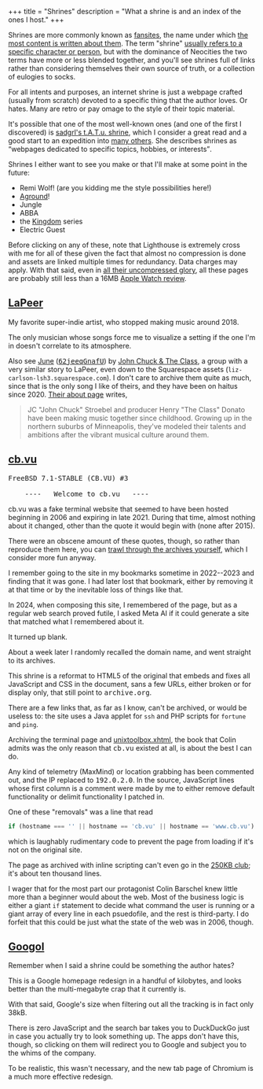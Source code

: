 +++
title = "Shrines"
description = "What a shrine is and an index of the ones I host."
+++

Shrines are more commonly known as [fansites](https://wikipedia.org/wiki/Fansite), the name under which [the most content is written about them](https://fanlore.org/wiki/Fansite). The term "shrine" [usually refers to a specific character or person](https://fanlore.org/wiki/Character_Shrine), but with the dominance of Neocities the two terms have more or less blended together, and you'll see shrines full of links rather than considering themselves their own source of truth, or a collection of eulogies to socks.

For all intents and purposes, an internet shrine is just a webpage crafted (usually from scratch) devoted to a specific thing that the author loves. Or hates. Many are retro or pay omage to the style of their topic material.

It's possible that one of the most well-known ones (and one of the first I discovered) is [sadgrl's t.A.T.u. shrine](https://goblin-heart.net/sadgrl/shrines/tatu/), which I consider a great read and a good start to an expedition into [many others](https://neocities.org/browse?tag=shrine). She describes shrines as <q cite="https://goblin-heart.net/sadgrl/shrines">webpages dedicated to specific topics, hobbies, or interests</q>.

Shrines I either want to see you make or that I'll make at some point in the future:

- Remi Wolf! (are you kidding me the style possibilities here!)
- [Aground](https://whitethorngames.com/aground)!
- Jungle
- ABBA
- the [Kingdom](https://kingdomthegame.com) series
- Electric Guest

Before clicking on any of these, note that Lighthouse is extremely cross with me for all of these given the fact that almost no compression is done and assets are linked multiple times for redundancy. Data charges may apply. With that said, even in [all their uncompressed glory](https://idlewords.com/talks/website_obesity.htm), all these pages are probably still less than a 16MB [Apple Watch review](https://theverge.com/a/apple-watch-review).

## [LaPeer](lapeer.html)

My favorite super-indie artist, who stopped making music around 2018.

The only musician whose songs force me to visualize a setting if the one I'm in doesn't correlate to its atmosphere.

<aside>

Also see [June](https://youtube.com/embed/deCFMYAystk) ([<samp>62jeeqGnafU</samp>](https://web.archive.org/web/20240819043305/https://invidious.privacyredirect.com/videoplayback?expire=1724063573&ei=9crCZuiNCdaO6dsP98nvsA8&ip=2a12%3A5940%3A78e6%3A6c7a%3Ac566%3A5334%3Affd%3Aab4a&id=o-AOViFBVlsApl_ICnV88572v85zeDpOpjOL4e2v4D8Cfb&itag=251&source=youtube&requiressl=yes&xpc=EgVo2aDSNQ%3D%3D&mh=j-&mm=31%2C26&mn=sn-4g5edndl%2Csn-5hne6n6e&ms=au%2Conr&mv=m&mvi=1&pl=48&gcr=gb&initcwndbps=1627500&bui=AQmm2ewNzIJjvNA79XuG-tozP7QGZrav9BQKxdQ6rnw2tfjjMbhTyqAxHyT7QD-6cTpbsrFcNEpMCSvC&spc=Mv1m9pz4PulPbGjHz269CqTZPDHiKNiB4XEz0sb9mRNrgFkLthySAc9xsmRQ&vprv=1&svpuc=1&mime=audio%2Fwebm&ns=K8sft4I-tOTGEKbNqOPZyjwQ&rqh=1&gir=yes&clen=4364454&ratebypass=yes&dur=253.681&lmt=1714493502324560&mt=1724041515&fvip=3&keepalive=yes&c=WEB&sefc=1&txp=2318224&n=xLxI4czrfmPLVA&sparams=expire%2Cei%2Cip%2Cid%2Citag%2Csource%2Crequiressl%2Cxpc%2Cgcr%2Cbui%2Cspc%2Cvprv%2Csvpuc%2Cmime%2Cns%2Crqh%2Cgir%2Cclen%2Cratebypass%2Cdur%2Clmt&lsparams=mh%2Cmm%2Cmn%2Cms%2Cmv%2Cmvi%2Cpl%2Cinitcwndbps&lsig=AGtxev0wRQIgSNY-0ZFx8u89TTqKIZcyNbGMb36PHXGzzaiKhOaMF0ACIQC6PbQKg9mQbnnxgJ-qNHHw9Yc_ozLSX9Uy-5fdrhfj7Q%3D%3D&sig=AJfQdSswRQIgWHzUyyhtIv4S23hrYWFbcN_o9XR_g7JMYsd1wamNnhoCIQDjCpeE3ZixoWsoS3D6PbXp5y53I70fZa4kxu1hDqA44Q%3D%3D&pot=MpQBnPMw8qPblCGcy3M747jV3-8sYLz5GGt0ZFREMYzi25XXR3AukqgQes561uAn-E85tgGcg1jIcBs-bjR6mja1uwI2n5r4F4S4Qtzdy8Tpv9f5o4vWj5GfrojKx_UynwjmOLfQIeQAonqQFshC_KnDc6wTqANMZfP4qtkbUOrr1MWvQNsRx5X89fZQ6xtETkP_kf2DFw%3D%3D&host=rr1---sn-4g5edndl.googlevideo.com&title=June-62jeeqGnafU.webm)) by [John Chuck & The Class](https://web.archive.org/web/20201031085759/https://johnchuckandtheclass.com/), a group with a very similar story to LaPeer, even down to the Squarespace assets (`liz-carlson-lsh3.squarespace.com`). I don't care to archive them quite as much, since that is the only song I like of theirs, and they have been on haitus since 2020. [Their about page](https://web.archive.org/web/20190925010016/http://johnchuckandtheclass.com/about) writes,

> JC "John Chuck" Stroebel and producer Henry "The Class" Donato have been making music together since childhood. Growing up in the northern suburbs of Minneapolis, they've modeled their talents and ambitions after the vibrant musical culture around them.

</aside>

## [cb.vu](cb.vu.html)

<pre>
FreeBSD 7.1-STABLE (CB.VU) #3

	----   Welcome to cb.vu   ----
</pre>

cb.vu was a fake terminal website that seemed to have been hosted beginning in 2006 and expiring in late 2021. During that time, almost nothing about it changed, other than the quote it would begin with (none after 2015).

There were an obscene amount of these quotes, though, so rather than reproduce them here, you can [trawl through the archives yourself](https://web.archive.org/web/20080414161151/http://www.cb.vu/), which I consider more fun anyway.

I remember going to the site in my bookmarks sometime in 2022--2023 and finding that it was gone. I had later lost that bookmark, either by removing it at that time or by the inevitable loss of things like that.

In 2024, when composing this site, I remembered of the page, but as a regular web search proved futile, I asked Meta AI if it could generate a site that matched what I remembered about it.

It turned up blank.

About a week later I randomly recalled the domain name, and went straight to its archives.

This shrine is a reformat to HTML5 of the original that embeds and fixes all JavaScript and CSS in the document, sans a few URLs, either broken or for display only, that still point to <samp>archive.org</samp>.

There are a few links that, as far as I know, can't be archived, or would be useless to: the site uses a Java applet for `ssh` and PHP scripts for `fortune` and `ping`.

Archiving the terminal page and [unixtoolbox.xhtml](unixtoolbox.xhtml), the book that Colin admits was the only reason that <samp>cb.vu</samp> existed at all, is about the best I can do.

Any kind of telemetry (MaxMind) or location grabbing has been commented out, and the IP replaced to <samp>192.0.2.0</samp>. In the source, JavaScript lines whose first column is a comment were made by me to either remove default functionality or delimit functionality I patched in.

One of these "removals" was a line that read

```js
if (hostname === '' || hostname == 'cb.vu' || hostname == 'www.cb.vu') {
```

which is laughably rudimentary code to prevent the page from loading if it's not on the original site.

The page as archived with inline scripting can't even go in the [250KB club](https://250kb.club); it's about ten thousand lines.

I wager that for the most part our protagonist Colin Barschel knew little more than a beginner would about the web. Most of the business logic is either a giant `if` statement to decide what command the user is running or a giant array of every line in each psuedofile, and the rest is third-party. I do forfeit that this could be just what the state of the web was in 2006, though.

## [Googol](googol.html)

Remember when I said a shrine could be something the author hates?

This is a Google homepage redesign in a handful of kilobytes, and looks better than the multi-megabyte crap that it currently is.

<aside>With that said, Google's size when filtering out all the tracking is in fact only 38kB.</aside>

There is zero JavaScript and the search bar takes you to DuckDuckGo just in case you actually try to look something up. The apps don't have this, though, so clicking on them will redirect you to Google and subject you to the whims of the company.

To be realistic, this wasn't necessary, and the new tab page of Chromium is a much more effective redesign.
